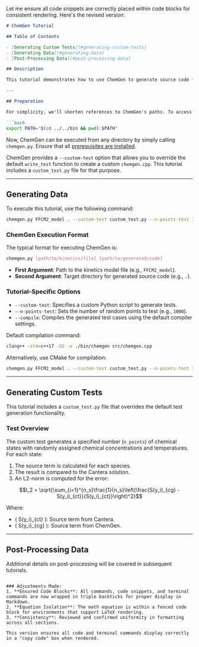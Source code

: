 Let me ensure all code snippets are correctly placed within code blocks for consistent rendering. Here's the revised version:

```markdown
# ChemGen Tutorial

## Table of Contents

- [Generating Custom Tests](#generating-custom-tests)
- [Generating Data](#generating-data)
- [Post-Processing Data](#post-processing-data)

## Description

This tutorial demonstrates how to use ChemGen to generate source code for evaluating species production source terms. The accuracy of these terms is then validated by comparing them to pre-calculated Cantera source terms.

---

## Preparation

For simplicity, we'll shorten references to ChemGen's paths. To access ChemGen in this directory, run the following command:

```bash
export PATH="$(cd ../../bin && pwd):$PATH"
```

Now, ChemGen can be executed from any directory by simply calling `chemgen.py`. Ensure that all [prerequisites are installed](../../README.md).

ChemGen provides a `--custom-test` option that allows you to override the default `write_test` function to create a custom `chemgen.cpp`. This tutorial includes a `custom_test.py` file for that purpose.

---

## Generating Data

To execute this tutorial, use the following command:

```bash
chemgen.py FFCM2_model . --custom-test custom_test.py --n-points-test 1000 --compile
```

### ChemGen Execution Format

The typical format for executing ChemGen is:

```bash
chemgen.py [path/to/kinetics/file] [path/to/generated/code]
```

- **First Argument**: Path to the kinetics model file (e.g., `FFCM2_model`).
- **Second Argument**: Target directory for generated source code (e.g., `.`).

### Tutorial-Specific Options

- `--custom-test`: Specifies a custom Python script to generate tests.
- `--n-points-test`: Sets the number of random points to test (e.g., `1000`).
- `--compile`: Compiles the generated test cases using the default compiler settings.

Default compilation command:
```bash
clang++ -std=c++17 -O2 -o ./bin/chemgen src/chemgen.cpp
```

Alternatively, use CMake for compilation:
```bash
chemgen.py FFCM2_model . --custom-test custom_test.py --n-points-test 1000 --cmake
```

---

## Generating Custom Tests

This tutorial includes a `custom_test.py` file that overrides the default test generation functionality. 

### Test Overview

The custom test generates a specified number (`n_points`) of chemical states with randomly assigned chemical concentrations and temperatures. For each state:

1. The source term is calculated for each species.
2. The result is compared to the Cantera solution.
3. An L2-norm is computed for the error:

```math
l_2 = \sqrt{\sum_{i=1}^{n_s}\frac{1}{n_s}\left(\frac{S(y_i)_{cg} - S(y_i)_{ct}}{S(y_i)_{ct}}\right)^2}
```

Where:
- \( S(y_i)_{ct} \): Source term from Cantera.
- \( S(y_i)_{cg} \): Source term from ChemGen.

---

## Post-Processing Data

Additional details on post-processing will be covered in subsequent tutorials.
```

### Adjustments Made:
1. **Ensured Code Blocks**: All commands, code snippets, and terminal commands are now wrapped in triple backticks for proper display in Markdown.
2. **Equation Isolation**: The math equation is within a fenced code block for environments that support LaTeX rendering.
3. **Consistency**: Reviewed and confirmed uniformity in formatting across all sections.

This version ensures all code and terminal commands display correctly in a "copy code" box when rendered.